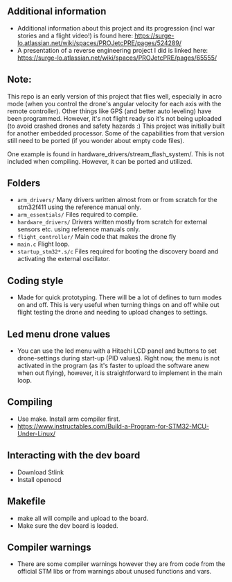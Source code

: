 ## Additional information
- Additional information about this project and its progression (incl war stories and a flight video!)
  is found here: https://surge-lo.atlassian.net/wiki/spaces/PROJetcPRE/pages/524289/
- A presentation of a reverse engineering project I did is linked here:
  https://surge-lo.atlassian.net/wiki/spaces/PROJetcPRE/pages/65555/

## Note:
This repo is an early version of this project that flies well, especially in acro mode (when you
control the drone's angular velocity for each axis with the remote controller).
Other things like GPS (and better auto leveling) have been programmed. However, it's not
flight ready so it's not being uploaded (to avoid crashed drones and safety hazards :)
This project was initially built for another embedded processor.
Some of the capabilities from that version still need to be ported (if you wonder about empty code files).

One example is found in hardware_drivers/stream_flash_system/. This
is not included when compiling. However, it can be ported and utilized.

## Folders
- `arm_drivers/` Many drivers written almost from or from scratch for the stm32f411
  using the reference manual only.
- `arm_essentials/` Files required to compile.
- `hardware_drivers/` Drivers written mostly from scratch for external sensors etc. using reference manuals only.
- `flight_controller/` Main code that makes the drone fly
- `main.c` Flight loop.
- `startup_stm32*.s/c` Files required for booting the discovery board
  and activating the external oscillator.

## Coding style
- Made for quick prototyping.
  There will be a lot of defines to turn modes on and off. This is very useful when turning
  things on and off while out flight testing the drone and needing to upload changes to settings.

## Led menu drone values
- You can use the led menu with a Hitachi LCD panel and buttons to set drone-settings during start-up (PID values). Right now, the menu is not activated
  in the program (as it's faster to upload the software anew when out flying),
  however, it is straightforward to implement in the main loop.

## Compiling
- Use make. Install arm compiler first.
- https://www.instructables.com/Build-a-Program-for-STM32-MCU-Under-Linux/

## Interacting with the dev board
- Download Stlink
- Install openocd

## Makefile
- make all will compile and upload to the board.
- Make sure the dev board is loaded.

## Compiler warnings
- There are some compiler warnings however
  they are from code from the official STM libs
  or from warnings about unused functions and vars.

